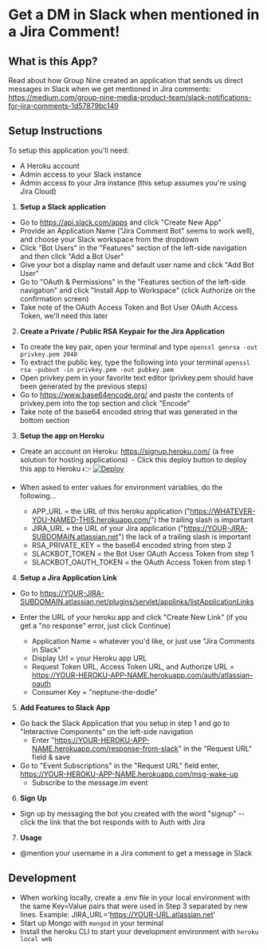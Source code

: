# Get a DM in Slack when mentioned in a Jira Comment!

## What is this App?
Read about how Group Nine created an application that sends us direct messages in Slack when we get mentioned in Jira comments: https://medium.com/group-nine-media-product-team/slack-notifications-for-jira-comments-1d57879bc149

## Setup Instructions
To setup this application you'll need:
- A Heroku account
- Admin access to your Slack instance
- Admin access to your Jira instance (this setup assumes you're using Jira Cloud)

1. **Setup a Slack application**
  - Go to https://api.slack.com/apps and click "Create New App"
  - Provide an Application Name ("Jira Comment Bot" seems to work well), and choose your Slack workspace from the dropdown
  - Click "Bot Users" in the "Features" section of the left-side navigation and then click "Add a Bot User"
  - Give your bot a display name and default user name and click "Add Bot User"
  - Go to "OAuth & Permissions" in the "Features section of the left-side navigation" and click "Install App to Workspace" (click Authorize on the confirmation screen)
  - Take note of the OAuth Access Token and Bot User OAuth Access Token, we'll need this later
2. **Create a Private / Public RSA Keypair for the Jira Application**
  - To create the key pair, open your terminal and type ```openssl genrsa -out privkey.pem 2048```
  - To extract the public key, type the following into your terminal ```openssl rsa -pubout -in privkey.pem -out pubkey.pem```
  - Open privkey.pem in your favorite text editor (privkey.pem should have been generated by the previous steps)
  - Go to https://www.base64encode.org/ and paste the contents of privkey.pem into the top section and click "Encode"
  - Take note of the base64 encoded string that was generated in the bottom section
3. **Setup the app on Heroku**
  - Create an account on Heroku: https://signup.heroku.com/ (a free solution for hosting applications)
  - Click this deploy button to deploy this app to Heroku 👉 [![Deploy](https://www.herokucdn.com/deploy/button.svg)](https://heroku.com/deploy?template=https://github.com/msolomonTMG/jira-comment-slack-notification/tree/master)
  - When asked to enter values for environment variables, do the following...

    - APP_URL = the URL of this heroku application ("https://WHATEVER-YOU-NAMED-THIS.herokuapp.com/") the trailing slash is important  
    - JIRA_URL = the URL of your Jira application ("https://YOUR-JIRA-SUBDOMAIN.atlassian.net") the lack of a trailing slash is important  
    - RSA_PRIVATE_KEY = the base64 encoded string from step 2  
    - SLACKBOT_TOKEN = the Bot User OAuth Access Token from step 1
    - SLACKBOT_OAUTH_TOKEN = the OAuth Access Token from step 1
4. **Setup a Jira Application Link**
  - Go to https://YOUR-JIRA-SUBDOMAIN.atlassian.net/plugins/servlet/applinks/listApplicationLinks
  - Enter the URL of your heroku app and click "Create New Link" (if you get a "no response" error, just click Continue)

    - Application Name = whatever you'd like, or just use "Jira Comments in Slack"  
    - Display Url = your Heroku app URL
    - Request Token URL, Access Token URL, and Authorize URL = https://YOUR-HEROKU-APP-NAME.herokuapp.com/auth/atlassian-oauth
    - Consumer Key = "neptune-the-dodle"
5. **Add Features to Slack App**
  - Go back the Slack Application that you setup in step 1 and go to "Interactive Components" on the left-side navigation
    - Enter "https://YOUR-HEROKU-APP-NAME.herokuapp.com/response-from-slack" in the "Request URL" field & save
  - Go to "Event Subscriptions" in the "Request URL" field enter, https://YOUR-HEROKU-APP-NAME.herokuapp.com/msg-wake-up
    - Subscribe to the message.im event
6. **Sign Up**
  - Sign up by messaging the bot you created with the word "signup" -- click the link that the bot responds with to Auth with Jira
7. **Usage**
  - @mention your username in a Jira comment to get a message in Slack

## Development
- When working locally, create a .env file in your local environment with the same Key=Value pairs that were used in Step 3 separated by new lines. Example: JIRA_URL='https://YOUR-URL.atlassian.net'  
- Start up Mongo with ```mongod``` in your terminal
- Install the heroku CLI to start your development environment with ```heroku local web```
